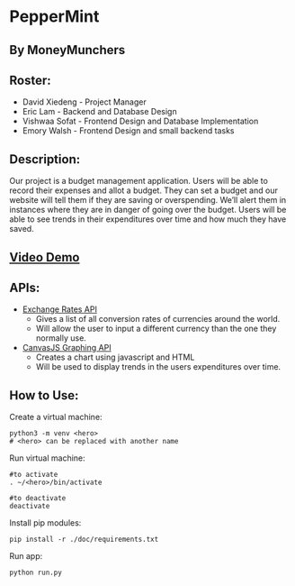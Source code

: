 # PepperMint
## By MoneyMunchers

## Roster:
* David Xiedeng - Project Manager
* Eric Lam - Backend and Database Design
* Vishwaa Sofat - Frontend Design and Database Implementation
* Emory Walsh - Frontend Design and small backend tasks

## Description:
Our project is a budget management application. Users will be able to record their expenses and allot a budget. They can set a budget and our website will tell them if they are saving or overspending. We’ll alert them in instances where they are in danger of going over the budget. Users will be able to see trends in their expenditures over time and how much they have saved.

## [Video Demo](https://youtu.be/ZTnAUi1clLA)

## APIs:
* [Exchange Rates API](https://docs.google.com/document/d/1BDjby5I0kwVJHwZqG5sdHL-vToQsQI_oxhmlBbA87bM/edit)
  * Gives a list of all conversion rates of currencies around the world.
  * Will allow the user to input a different currency than the one they normally use.
* [CanvasJS Graphing API](https://docs.google.com/document/d/1CGVWZKRGY5PUvfaPLchy5yb2WyTaq3vBLx04mmNxk-8/edit)
  * Creates a chart using javascript and HTML
  * Will be used to display trends in the users expenditures over time.

## How to Use:
Create a virtual machine:
```
python3 -m venv <hero>
# <hero> can be replaced with another name
```

Run virtual machine:
```
#to activate
. ~/<hero>/bin/activate

#to deactivate
deactivate
```

Install pip modules:
```
pip install -r ./doc/requirements.txt
```

Run app:
```
python run.py
```
